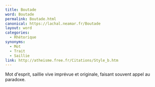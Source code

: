 ```yaml
---
title: Boutade
word: Boutade
permalink: Boutade.html
canonical: https://lachal.neamar.fr/Boutade
layout: word
categories:
  - Rhétorique
synonyms:
  - Mot
  - Trait
  - Saillie
link: http://atheisme.free.fr/Citations/Style_b.htm
---
```


Mot d'esprit, saillie vive imprévue et originale, faisant souvent appel au paradoxe.

